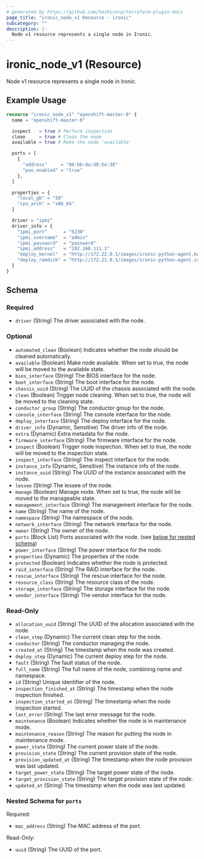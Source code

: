 ```yaml
---
# generated by https://github.com/hashicorp/terraform-plugin-docs
page_title: "ironic_node_v1 Resource - ironic"
subcategory: ""
description: |-
  Node v1 resource represents a single node in Ironic.
---
```


# ironic_node_v1 (Resource)

Node v1 resource represents a single node in Ironic.

## Example Usage

```terraform
resource "ironic_node_v1" "openshift-master-0" {
  name = "openshift-master-0"

  inspect   = true # Perform inspection
  clean     = true # Clean the node
  available = true # Make the node 'available'

  ports = [
    {
      "address"     = "00:bb:4a:d0:5e:38"
      "pxe_enabled" = "true"
    },
  ]

  properties = {
    "local_gb" = "50"
    "cpu_arch" = "x86_64"
  }

  driver = "ipmi"
  driver_info = {
    "ipmi_port"      = "6230"
    "ipmi_username"  = "admin"
    "ipmi_password"  = "password"
    "ipmi_address"   = "192.168.111.1"
    "deploy_kernel"  = "http://172.22.0.1/images/ironic-python-agent.kernel"
    "deploy_ramdisk" = "http://172.22.0.1/images/ironic-python-agent.initramfs"
  }
}
```

<!-- schema generated by tfplugindocs -->
## Schema

### Required

- `driver` (String) The driver associated with the node.

### Optional

- `automated_clean` (Boolean) Indicates whether the node should be cleaned automatically.
- `available` (Boolean) Make node available. When set to true, the node will be moved to the available state.
- `bios_interface` (String) The BIOS interface for the node.
- `boot_interface` (String) The boot interface for the node.
- `chassis_uuid` (String) The UUID of the chassis associated with the node.
- `clean` (Boolean) Trigger node cleaning. When set to true, the node will be moved to the cleaning state.
- `conductor_group` (String) The conductor group for the node.
- `console_interface` (String) The console interface for the node.
- `deploy_interface` (String) The deploy interface for the node.
- `driver_info` (Dynamic, Sensitive) The driver info of the node.
- `extra` (Dynamic) Extra metadata for the node.
- `firmware_interface` (String) The firmware interface for the node.
- `inspect` (Boolean) Trigger node inspection. When set to true, the node will be moved to the inspection state.
- `inspect_interface` (String) The inspect interface for the node.
- `instance_info` (Dynamic, Sensitive) The instance info of the node.
- `instance_uuid` (String) The UUID of the instance associated with the node.
- `lessee` (String) The lessee of the node.
- `manage` (Boolean) Manage node. When set to true, the node will be moved to the manageable state.
- `management_interface` (String) The management interface for the node.
- `name` (String) The name of the node.
- `namespace` (String) The namespace of the node.
- `network_interface` (String) The network interface for the node.
- `owner` (String) The owner of the node.
- `ports` (Block List) Ports associated with the node. (see [below for nested schema](#nestedblock--ports))
- `power_interface` (String) The power interface for the node.
- `properties` (Dynamic) The properties of the node.
- `protected` (Boolean) Indicates whether the node is protected.
- `raid_interface` (String) The RAID interface for the node.
- `rescue_interface` (String) The rescue interface for the node.
- `resource_class` (String) The resource class of the node.
- `storage_interface` (String) The storage interface for the node.
- `vendor_interface` (String) The vendor interface for the node.

### Read-Only

- `allocation_uuid` (String) The UUID of the allocation associated with the node.
- `clean_step` (Dynamic) The current clean step for the node.
- `conductor` (String) The conductor managing the node.
- `created_at` (String) The timestamp when the node was created.
- `deploy_step` (Dynamic) The current deploy step for the node.
- `fault` (String) The fault status of the node.
- `full_name` (String) The full name of the node, combining name and namespace.
- `id` (String) Unique identifier of the node.
- `inspection_finished_at` (String) The timestamp when the node inspection finished.
- `inspection_started_at` (String) The timestamp when the node inspection started.
- `last_error` (String) The last error message for the node.
- `maintenance` (Boolean) Indicates whether the node is in maintenance mode.
- `maintenance_reason` (String) The reason for putting the node in maintenance mode.
- `power_state` (String) The current power state of the node.
- `provision_state` (String) The current provision state of the node.
- `provision_updated_at` (String) The timestamp when the node provision was last updated.
- `target_power_state` (String) The target power state of the node.
- `target_provision_state` (String) The target provision state of the node.
- `updated_at` (String) The timestamp when the node was last updated.

<a id="nestedblock--ports"></a>
### Nested Schema for `ports`

Required:

- `mac_address` (String) The MAC address of the port.

Read-Only:

- `uuid` (String) The UUID of the port.
